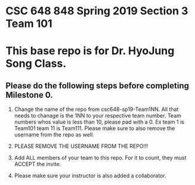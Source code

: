 # CSC 648 848 Spring 2019 Section 3 Team 101

# This base repo is for Dr. HyoJung Song Class.

## Please do the following steps before completing Milestone 0.
1. Change the name of the repo from csc648-sp19-Team1NN. All that needs to chanage is the 1NN to your respective team number. Team numbers whos value is less than 10, please pad with a 0. Ex team 1 is Team101 team 11 is Team111. Please make sure to also remove the username from the repo as well.

1. PLEASE REMOVE THE USERNAME FROM THE REPO!!!

2. Add ALL members of your team to this repo. For it to count, they must ACCEPT the invite.

3. Please make sure your instructor is also added a collaborator.
